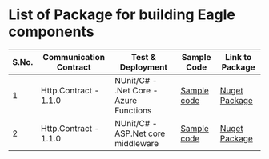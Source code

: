 # List of Package for building Eagle components

S.No. | Communication Contract | Test & Deployment | Sample Code | Link to Package
---|---|---|---|---
1 | Http.Contract - 1.1.0 | NUnit/C# - .Net Core -Azure Functions | [Sample code](https://github.com/WonderTools/Eagle.Documentation/tree/master/Samples/S001-asp.net-core-azure-functions#hello-world) | [Nuget Package](https://www.nuget.org/packages/WonderTools.Eagle.Http.NUnit/)
2 | Http.Contract - 1.1.0 | NUnit/C# - ASP.Net core middleware | [Sample code](https://github.com/WonderTools/Eagle.Documentation/blob/master/Samples/S002-asp.net-core-middleware/ReadMe.md#readme) | [Nuget Package](https://www.nuget.org/packages/WonderTools.Eagle.Http.NUnit/)
